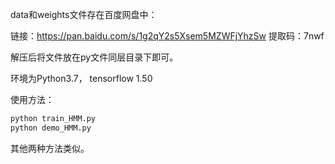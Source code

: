 data和weights文件存在百度网盘中：

链接：https://pan.baidu.com/s/1g2qY2s5Xsem5MZWFjYhzSw 
提取码：7nwf 

解压后将文件放在py文件同层目录下即可。



环境为Python3.7， tensorflow 1.50

使用方法：

```python
python train_HMM.py
python demo_HMM.py
```

其他两种方法类似。

